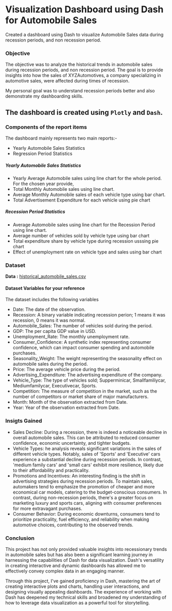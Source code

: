 # Visualization Dashboard using Dash for Automobile Sales
Created a dashboard using Dash to visualize Automobile Sales data during recession periods, and non recession period.

### Objective
The objective was to analyze the historical trends in automobile sales during recession periods, and non recession period. The goal is to provide insights into how the sales of XYZAutomotives, a company specializing in automotive sales, were affected during times of recession.

My personal goal was to understand recession periods better and also demonstrate my dashboarding skills.

## The dashboard is created using `Plotly` and `Dash`. 

### Components of the report items
The dashboard mainly represents two main reports:-
- Yearly Automobile Sales Statistics
- Regression Period Statistics

##### Yearly Automobile Sales Statistics
- Yearly Average Automobile sales using line chart for the whole period.
For the chosen year provide,
- Total Monthly Automobile sales using line chart.
- Average Monthly Automobile sales of each vehicle type using bar chart.
- Total Advertisement Expenditure for each vehicle using pie chart

##### Recession Period Statistics
- Average Automobile sales using line chart for the Recession Period using line chart.
- Average number of vehicles sold by vehicle type using bar chart
- Total expenditure share by vehicle type during recession usssing pie chart
- Effect of unemployment rate on vehicle type and sales using bar chart

### Dataset
**Data :** [historical_automobile_sales.csv](https://cf-courses-data.s3.us.cloud-object-storage.appdomain.cloud/IBMDeveloperSkillsNetwork-DV0101EN-SkillsNetwork/Data%20Files/historical_automobile_sales.csv)

#### Dataset Variables for your reference
The dataset includes the following variables
- Date: The date of the observation.
- Recession: A binary variable indicating recession perion; 1 means it was recession, 0 means it was normal.
- Automobile_Sales: The number of vehicles sold during the period.
- GDP: The per capita GDP value in USD.
- Unemployment_Rate: The monthly unemployment rate.
- Consumer_Confidence: A synthetic index representing consumer confidence, which can impact consumer spending and automobile purchases.
- Seasonality_Weight: The weight representing the seasonality effect on automobile sales during the period.
- Price: The average vehicle price during the period.
- Advertising_Expenditure: The advertising expenditure of the company.
- Vehicle_Type: The type of vehicles sold; Supperminicar, Smallfamiliycar, Mediumfamilycar, Executivecar, Sports.
- Competition: The measure of competition in the market, such as the number of competitors or market share of major manufacturers.
- Month: Month of the observation extracted from Date.
- Year: Year of the observation extracted from Date.

### Insigts Gained
- Sales Decline: During a recession, there is indeed a noticeable decline in overall automobile sales. This can be attributed to reduced consumer confidence, economic uncertainty, and tighter budgets.
- Vehicle Types: he analysis reveals significant variations in the sales of different vehicle types. Notably, sales of 'Sports' and 'Executive' cars experience a substantial decline during recession periods. In contrast, 'medium family cars' and 'small cars' exhibit more resilience, likely due to their affordability and practicality.
- Promotions and Incentives: An interesting finding is the shift in advertising strategies during recession periods. To maintain sales, automakers tend to emphasize the promotion of cheaper and more economical car models, catering to the budget-conscious consumers. In contrast, during non-recession periods, there's a greater focus on marketing luxury and sports cars, aligning with consumer preferences for more extravagant purchases.
- Consumer Behavior: During economic downturns, consumers tend to prioritize practicality, fuel efficiency, and reliability when making automotive choices, contributing to the observed trends.

### Conclusion
This project has not only provided valuable insights into recessionary trends in automobile sales but has also been a significant learning journey in harnessing the capabilities of Dash for data visualization. Dash's versatility in creating interactive and dynamic dashboards has allowed me to effectively convey complex data in an engaging manner.

Through this project, I've gained proficiency in Dash, mastering the art of creating interactive plots and charts, handling user interactions, and designing visually appealing dashboards. The experience of working with Dash has deepened my technical skills and broadened my understanding of how to leverage data visualization as a powerful tool for storytelling.

